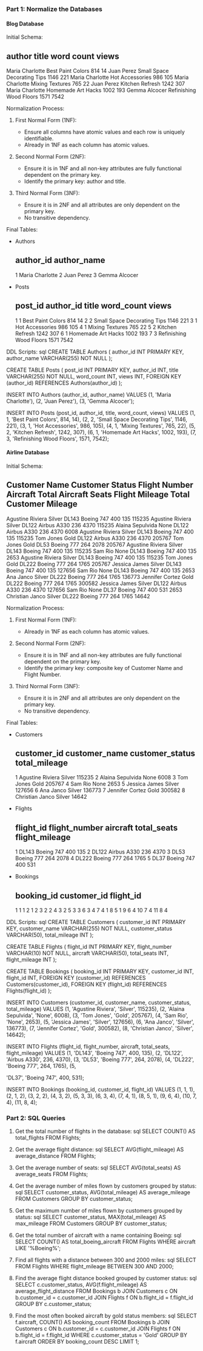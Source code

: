 
### Part 1: Normalize the Databases

#### Blog Database

Initial Schema:

author               title                         word count   views
--------------------------------------------------------------
Maria Charlotte      Best Paint Colors             814          14
Juan Perez           Small Space Decorating Tips   1146         221
Maria Charlotte      Hot Accessories               986          105
Maria Charlotte      Mixing Textures               765          22
Juan Perez           Kitchen Refresh               1242         307
Maria Charlotte      Homemade Art Hacks            1002         193
Gemma Alcocer        Refinishing Wood Floors       1571         7542


Normalization Process:

1. First Normal Form (1NF):
   - Ensure all columns have atomic values and each row is uniquely identifiable.
   - Already in 1NF as each column has atomic values.

2. Second Normal Form (2NF):
   - Ensure it is in 1NF and all non-key attributes are fully functional dependent on the primary key.
   - Identify the primary key: author and title.

3. Third Normal Form (3NF):
   - Ensure it is in 2NF and all attributes are only dependent on the primary key.
   - No transitive dependency.

Final Tables:

- Authors
  
  author_id  author_name
  -----------------------
  1          Maria Charlotte
  2          Juan Perez
  3          Gemma Alcocer
  

- Posts
  
  post_id  author_id  title                         word_count  views
  -------------------------------------------------------------------
  1        1          Best Paint Colors             814         14
  2        2          Small Space Decorating Tips   1146        221
  3        1          Hot Accessories               986         105
  4        1          Mixing Textures               765         22
  5        2          Kitchen Refresh               1242        307
  6        1          Homemade Art Hacks            1002        193
  7        3          Refinishing Wood Floors       1571        7542
  

DDL Scripts:
sql
CREATE TABLE Authors (
    author_id INT PRIMARY KEY,
    author_name VARCHAR(255) NOT NULL
);

CREATE TABLE Posts (
    post_id INT PRIMARY KEY,
    author_id INT,
    title VARCHAR(255) NOT NULL,
    word_count INT,
    views INT,
    FOREIGN KEY (author_id) REFERENCES Authors(author_id)
);

INSERT INTO Authors (author_id, author_name) VALUES 
(1, 'Maria Charlotte'),
(2, 'Juan Perez'),
(3, 'Gemma Alcocer');

INSERT INTO Posts (post_id, author_id, title, word_count, views) VALUES
(1, 1, 'Best Paint Colors', 814, 14),
(2, 2, 'Small Space Decorating Tips', 1146, 221),
(3, 1, 'Hot Accessories', 986, 105),
(4, 1, 'Mixing Textures', 765, 22),
(5, 2, 'Kitchen Refresh', 1242, 307),
(6, 1, 'Homemade Art Hacks', 1002, 193),
(7, 3, 'Refinishing Wood Floors', 1571, 7542);


#### Airline Database

Initial Schema:

Customer Name    Customer Status    Flight Number    Aircraft     Total Aircraft Seats    Flight Mileage    Total Customer Mileage
------------------------------------------------------------------------------------------------------------------------------
Agustine Riviera Silver             DL143            Boeing 747   400                    135               115235
Agustine Riviera Silver             DL122            Airbus A330  236                    4370              115235
Alaina Sepulvida  None              DL122            Airbus A330  236                    4370              6008
Agustine Riviera Silver             DL143            Boeing 747   400                    135               115235
Tom Jones        Gold               DL122            Airbus A330  236                    4370              205767
Tom Jones        Gold               DL53             Boeing 777   264                    2078              205767
Agustine Riviera Silver             DL143            Boeing 747   400                    135               115235
Sam Rio          None               DL143            Boeing 747   400                    135               2653
Agustine Riviera Silver             DL143            Boeing 747   400                    135               115235
Tom Jones        Gold               DL222            Boeing 777   264                    1765              205767
Jessica James    Silver             DL143            Boeing 747   400                    135               127656
Sam Rio          None               DL143            Boeing 747   400                    135               2653
Ana Janco        Silver             DL222            Boeing 777   264                    1765              136773
Jennifer Cortez  Gold               DL222            Boeing 777   264                    1765              300582
Jessica James    Silver             DL122            Airbus A330  236                    4370              127656
Sam Rio          None               DL37             Boeing 747   400                    531               2653
Christian Janco  Silver             DL222            Boeing 777   264                    1765              14642


Normalization Process:

1. First Normal Form (1NF):
   - Already in 1NF as each column has atomic values.

2. Second Normal Form (2NF):
   - Ensure it is in 1NF and all non-key attributes are fully functional dependent on the primary key.
   - Identify the primary key: composite key of Customer Name and Flight Number.

3. Third Normal Form (3NF):
   - Ensure it is in 2NF and all attributes are only dependent on the primary key.
   - No transitive dependency.

Final Tables:

- Customers
  
  customer_id  customer_name     customer_status  total_mileage
  -------------------------------------------------------------
  1            Agustine Riviera  Silver           115235
  2            Alaina Sepulvida  None             6008
  3            Tom Jones         Gold             205767
  4            Sam Rio           None             2653
  5            Jessica James     Silver           127656
  6            Ana Janco         Silver           136773
  7            Jennifer Cortez   Gold             300582
  8            Christian Janco   Silver           14642
  

- Flights
  
  flight_id  flight_number  aircraft    total_seats  flight_mileage
  ----------------------------------------------------------------
  1          DL143          Boeing 747  400          135
  2          DL122          Airbus A330 236          4370
  3          DL53           Boeing 777  264          2078
  4          DL222          Boeing 777  264          1765
  5          DL37           Boeing 747  400          531
  

- Bookings
  
  booking_id  customer_id  flight_id
  ----------------------------------
  1           1            1
  2           1            2
  3           2            2
  4           3            2
  5           3            3
  6           3            4
  7           4            1
  8           5            1
  9           6            4
  10          7            4
  11          8            4
  

DDL Scripts:
sql
CREATE TABLE Customers (
    customer_id INT PRIMARY KEY,
    customer_name VARCHAR(255) NOT NULL,
    customer_status VARCHAR(50),
    total_mileage INT
);

CREATE TABLE Flights (
    flight_id INT PRIMARY KEY,
    flight_number VARCHAR(10) NOT NULL,
    aircraft VARCHAR(50),
    total_seats INT,
    flight_mileage INT
);

CREATE TABLE Bookings (
    booking_id INT PRIMARY KEY,
    customer_id INT,
    flight_id INT,
    FOREIGN KEY (customer_id) REFERENCES Customers(customer_id),
    FOREIGN KEY (flight_id) REFERENCES Flights(flight_id)
);

INSERT INTO Customers (customer_id, customer_name, customer_status, total_mileage) VALUES 
(1, 'Agustine Riviera', 'Silver', 115235),
(2, 'Alaina Sepulvida', 'None', 6008),
(3, 'Tom Jones', 'Gold', 205767),
(4, 'Sam Rio', 'None', 2653),
(5, 'Jessica James', 'Silver', 127656),
(6, 'Ana Janco', 'Silver', 136773),
(7, 'Jennifer Cortez', 'Gold', 300582),
(8, 'Christian Janco', 'Silver', 14642);

INSERT INTO Flights (flight_id, flight_number, aircraft, total_seats, flight_mileage) VALUES
(1, 'DL143', 'Boeing 747', 400, 135),
(2, 'DL122', 'Airbus A330', 236, 4370),
(3, 'DL53', 'Boeing 777', 264, 2078),
(4, 'DL222', 'Boeing 777', 264, 1765),
(5,

 'DL37', 'Boeing 747', 400, 531);

INSERT INTO Bookings (booking_id, customer_id, flight_id) VALUES
(1, 1, 1),
(2, 1, 2),
(3, 2, 2),
(4, 3, 2),
(5, 3, 3),
(6, 3, 4),
(7, 4, 1),
(8, 5, 1),
(9, 6, 4),
(10, 7, 4),
(11, 8, 4);


### Part 2: SQL Queries

1. Get the total number of flights in the database:
   sql
   SELECT COUNT() AS total_flights FROM Flights;
   

2. Get the average flight distance:
   sql
   SELECT AVG(flight_mileage) AS average_distance FROM Flights;
   

3. Get the average number of seats:
   sql
   SELECT AVG(total_seats) AS average_seats FROM Flights;
   

4. Get the average number of miles flown by customers grouped by status:
   sql
   SELECT customer_status, AVG(total_mileage) AS average_mileage
   FROM Customers
   GROUP BY customer_status;
   

5. Get the maximum number of miles flown by customers grouped by status:
   sql
   SELECT customer_status, MAX(total_mileage) AS max_mileage
   FROM Customers
   GROUP BY customer_status;
   

6. Get the total number of aircraft with a name containing Boeing:
   sql
   SELECT COUNT() AS total_boeing_aircraft
   FROM Flights
   WHERE aircraft LIKE '%Boeing%';
   

7. Find all flights with a distance between 300 and 2000 miles:
   sql
   SELECT  FROM Flights
   WHERE flight_mileage BETWEEN 300 AND 2000;
   

8. Find the average flight distance booked grouped by customer status:
   sql
   SELECT c.customer_status, AVG(f.flight_mileage) AS average_flight_distance
   FROM Bookings b
   JOIN Customers c ON b.customer_id = c.customer_id
   JOIN Flights f ON b.flight_id = f.flight_id
   GROUP BY c.customer_status;
   

9. Find the most often booked aircraft by gold status members:
   sql
   SELECT f.aircraft, COUNT() AS booking_count
   FROM Bookings b
   JOIN Customers c ON b.customer_id = c.customer_id
   JOIN Flights f ON b.flight_id = f.flight_id
   WHERE c.customer_status = 'Gold'
   GROUP BY f.aircraft
   ORDER BY booking_count DESC
   LIMIT 1;
   

